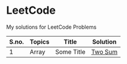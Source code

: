 # LeetCode

My solutions for LeetCode Problems

| S.no. | Topics | Title      | Solution                                                      |
| ----- | ------ | ---------- | ------------------------------------------------------------- |
| 1     | Array  | Some Title | [Two Sum](https://leetcode.com/problems/two-sum/description/) |
